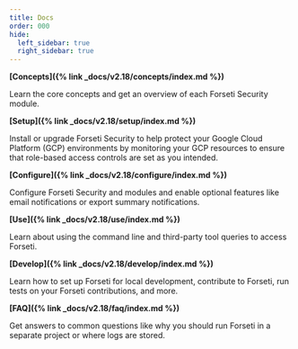 ```yaml
---
title: Docs
order: 000
hide:
  left_sidebar: true
  right_sidebar: true
---
```


**[Concepts]({% link _docs/v2.18/concepts/index.md %})**

Learn the core concepts and get an overview of each Forseti Security module.

**[Setup]({% link _docs/v2.18/setup/index.md %})**

Install or upgrade Forseti Security to help protect your Google Cloud Platform (GCP)
environments by monitoring your GCP resources to ensure that role-based access
controls are set as you intended.

**[Configure]({% link _docs/v2.18/configure/index.md %})**

Configure Forseti Security and modules and enable optional features like email notifications or
export summary notifications.

**[Use]({% link _docs/v2.18/use/index.md %})**

Learn about using the command line and third-party tool queries to access Forseti.

**[Develop]({% link _docs/v2.18/develop/index.md %})**

Learn how to set up Forseti for local development, contribute to Forseti, run tests on your
Forseti contributions, and more.

**[FAQ]({% link _docs/v2.18/faq/index.md %})**

Get answers to common questions like why you should run Forseti in a separate project or where
logs are stored.
